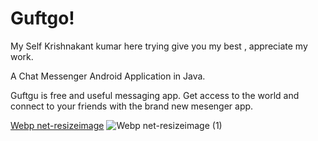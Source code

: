 # Guftgo!

My Self Krishnakant kumar here trying give you my best , appreciate my work.


A Chat Messenger Android Application in Java.

Guftgu is free and useful messaging app. Get access to the world and connect to your friends with the brand new mesenger app.

[Webp net-resizeimage](https://user-images.githubusercontent.com/47590877/111044054-4726ed80-846c-11eb-974c-027a70058bbd.jpg)
![Webp net-resizeimage (1)](https://user-images.githubusercontent.com/47590877/111044119-a422a380-846c-11eb-897a-294de19d1aa3.jpg)




